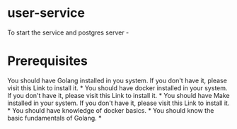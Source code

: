 # user-service

To start the service and postgres server - 

# Prerequisites

You should have Golang installed in you system. If you don't have it, please visit this Link to install it. *
You should have docker installed in your system. If you don't have it, please visit this Link to install it. *
You should have Make installed in your system. If you don't have it, please visit this Link to install it. *
You should have knowledge of docker basics. *
You should know the basic fundamentals of Golang. *


